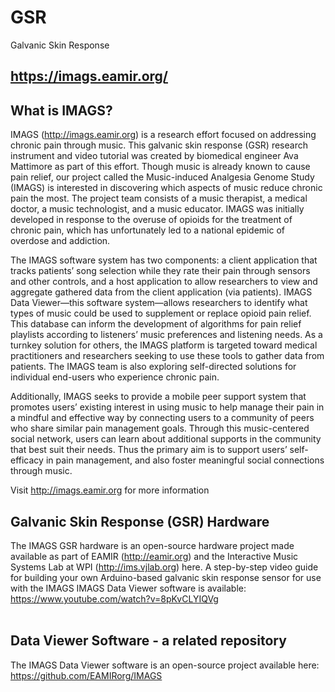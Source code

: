 # GSR
Galvanic Skin Response
## https://imags.eamir.org/

## What is IMAGS?<br>
IMAGS (http://imags.eamir.org) is a research effort focused on addressing chronic pain through music. This galvanic skin response (GSR) research instrument and video tutorial was created by biomedical engineer Ava Mattimore as part of this effort. Though music is already known to cause pain relief, our project called the Music-induced Analgesia Genome Study (IMAGS) is interested in discovering which aspects of music reduce chronic pain the most. The project team consists of a music therapist, a medical doctor, a music technologist, and a music educator. IMAGS was initially developed in response to the overuse of opioids for the treatment of chronic pain, which has unfortunately led to a national epidemic of overdose and addiction.

The IMAGS software system has two components: a client application that tracks patients’ song selection while they rate their pain through sensors and other controls, and a host application to allow researchers to view and aggregate gathered data from the client application (via patients). IMAGS Data Viewer—this software system—allows researchers to identify what types of music could be used to supplement or replace opioid pain relief. This database can inform the development of algorithms for pain relief playlists according to listeners’ music preferences and listening needs. As a turnkey solution for others, the IMAGS platform is targeted toward medical practitioners and researchers seeking to use these tools to gather data from patients. The IMAGS team is also exploring self-directed solutions for individual end-users who experience chronic pain.

Additionally, IMAGS seeks to provide a mobile peer support system that promotes users’ existing interest in using music to help manage their pain in a mindful and effective way by connecting users to a community of peers who share similar pain management goals. Through this music-centered social network, users can learn about additional supports in the community that best suit their needs. Thus the primary aim is to support users’ self-efficacy in pain management, and also foster meaningful social connections through music.

Visit http://imags.eamir.org for more information

## Galvanic Skin Response (GSR) Hardware
The IMAGS GSR hardware is an open-source hardware project made available as part of EAMIR (http://eamir.org) and the Interactive Music Systems Lab at WPI (http://ims.vjlab.org) here. A step-by-step video guide for building your own Arduino-based galvanic skin response sensor for use with the IMAGS IMAGS Data Viewer software is available:<br>
https://www.youtube.com/watch?v=8pKvCLYIQVg  <br><br>

## Data Viewer Software - a related repository 
The IMAGS Data Viewer software is an open-source project available here:<br>
https://github.com/EAMIRorg/IMAGS 